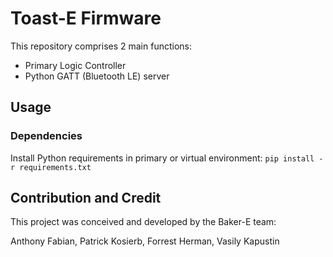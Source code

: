 Toast-E Firmware
========== 

This repository comprises 2 main functions:
- Primary Logic Controller
- Python GATT (Bluetooth LE) server

Usage 
----- 
### Dependencies

Install Python requirements in primary or virtual environment:
```pip install -r requirements.txt```


Contribution and Credit
----- 
This project was conceived and developed by the Baker-E team:

Anthony Fabian,
Patrick Kosierb,
Forrest Herman,
Vasily Kapustin